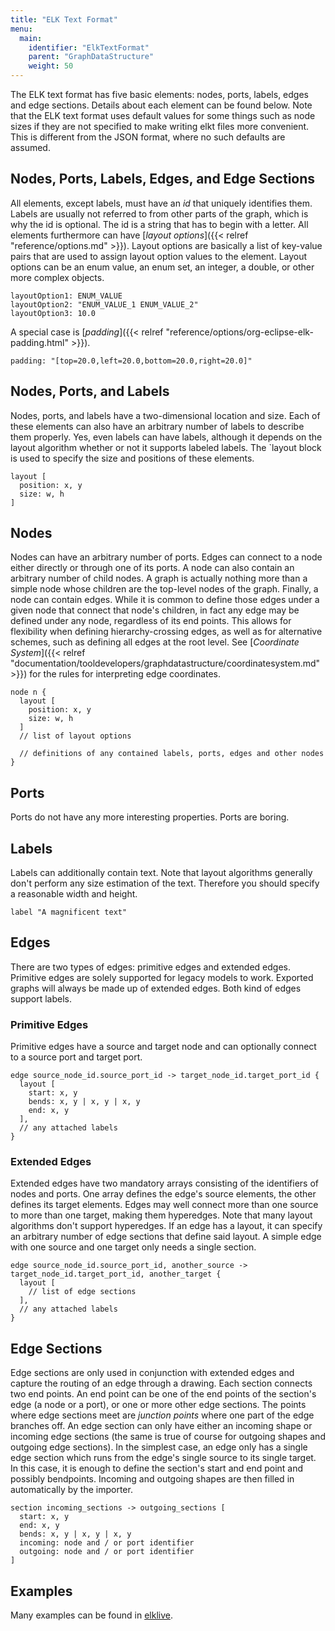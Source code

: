 ```yaml
---
title: "ELK Text Format"
menu:
  main:
    identifier: "ElkTextFormat"
    parent: "GraphDataStructure"
    weight: 50
---
```


The ELK text format has five basic elements: nodes, ports, labels, edges and edge sections.
Details about each element can be found below.
Note that the ELK text format uses default values for some things such as node sizes if they are not specified to make writing elkt files more convenient.
This is different from the JSON format, where no such defaults are assumed.

## Nodes, Ports, Labels, Edges, and Edge Sections

All elements, except labels, must have an _id_ that uniquely identifies them.
Labels are usually not referred to from other parts of the graph,
which is why the id is optional.
The id is a string that has to begin with a letter.
All elements furthermore can have [_layout options_]({{< relref "reference/options.md" >}}).
Layout options are basically a list of key-value pairs that are used to
assign layout option values to the element.
Layout options can be an enum value, an enum set, an integer, a double, or other more complex objects.

```elkt
layoutOption1: ENUM_VALUE
layoutOption2: "ENUM_VALUE_1 ENUM_VALUE_2"
layoutOption3: 10.0
```

A special case is [_padding_]({{< relref "reference/options/org-eclipse-elk-padding.html" >}}).

```elkt
padding: "[top=20.0,left=20.0,bottom=20.0,right=20.0]"
```

## Nodes, Ports, and Labels

Nodes, ports, and labels have a two-dimensional location and size. Each of these elements
can also have an arbitrary number of labels to describe them properly. Yes, even labels can
have labels, although it depends on the layout algorithm whether or not it supports labeled
labels.
The `layout block is used to specify the size and positions of these elements.

```elkt
layout [
  position: x, y
  size: w, h
] 
```

## Nodes

Nodes can have an arbitrary number of ports.
Edges can connect to a node either directly or through one of its ports.
A node can also contain an arbitrary number of child nodes.
A graph is actually nothing more than a simple node whose children are the top-level nodes of the graph.
Finally, a node can contain edges.
While it is common to define those edges under a given node that connect that node's children, in fact any edge may be defined under any node, regardless of its
end points. This allows for flexibility when defining hierarchy-crossing edges, as well as for
alternative schemes, such as defining all edges at the root level.
See [_Coordinate System_]({{< relref "documentation/tooldevelopers/graphdatastructure/coordinatesystem.md" >}})
for the rules for interpreting edge coordinates.

```elkt
node n {
  layout [
    position: x, y
    size: w, h
  ]
  // list of layout options
  
  // definitions of any contained labels, ports, edges and other nodes
}
```

## Ports

Ports do not have any more interesting properties. Ports are boring.

## Labels

Labels can additionally contain text.
Note that layout algorithms
generally don't perform any size estimation of the text.
Therefore you should specify a reasonable width and height.

```elkt
label "A magnificent text"
```

## Edges

There are two types of edges: primitive edges and extended edges.
Primitive edges are solely supported for legacy models to work.
Exported graphs will always be made up of extended edges. Both kind 
of edges support labels.

### Primitive Edges

Primitive edges have a source and target node and can optionally connect
to a source port and target port.

```elkt
edge source_node_id.source_port_id -> target_node_id.target_port_id {
  layout [
    start: x, y
    bends: x, y | x, y | x, y
    end: x, y
  ],
  // any attached labels
}
```

### Extended Edges

Extended edges have two mandatory arrays consisting of the identifiers of nodes and ports.
One array defines the edge's source elements, the other defines its target elements.
Edges may well connect more than one source to more than one target, making them hyperedges.
Note that many layout algorithms don't support hyperedges.
If an edge has a layout, it can specify an arbitrary number of edge sections
that define said layout. A simple edge with one source and one target only needs a single section.

```elkt
edge source_node_id.source_port_id, another_source -> target_node_id.target_port_id, another_target {
  layout [
    // list of edge sections
  ],
  // any attached labels
}
```

## Edge Sections

Edge sections are only used in conjunction with extended edges and capture the routing of an edge through a drawing. Each section connects two end points.
An end point can be one of the end points of the section's edge (a node or a port), or one or more other edge sections.
The points where edge sections meet are _junction points_ where one part of the edge branches off.
An edge section can only have either an incoming shape or incoming edge sections (the same is true of course for outgoing shapes and outgoing edge sections).
In the simplest case, an edge only has a single edge section which runs from the edge's single source to its single target.
In this case, it is enough to define the section's start and end point and possibly bendpoints.
Incoming and outgoing shapes are then filled in automatically by the importer.

```elkt
section incoming_sections -> outgoing_sections [
  start: x, y
  end: x, y
  bends: x, y | x, y | x, y
  incoming: node and / or port identifier
  outgoing: node and / or port identifier
]
```

## Examples
Many examples can be found in [elklive](https://rtsys.informatik.uni-kiel.de/elklive/examples.html).
